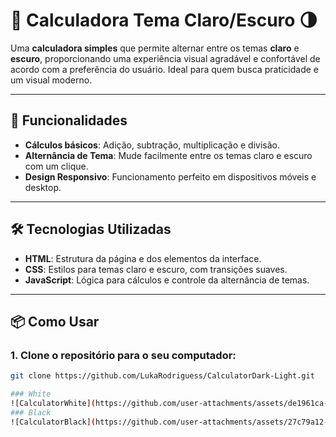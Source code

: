 # 🧮 **Calculadora Tema Claro/Escuro** 🌗

Uma **calculadora simples** que permite alternar entre os temas **claro** e **escuro**, proporcionando uma experiência visual agradável e confortável de acordo com a preferência do usuário. Ideal para quem busca praticidade e um visual moderno.

---

## 🚀 **Funcionalidades**

- **Cálculos básicos**: Adição, subtração, multiplicação e divisão.
- **Alternância de Tema**: Mude facilmente entre os temas claro e escuro com um clique.
- **Design Responsivo**: Funcionamento perfeito em dispositivos móveis e desktop.

---

## 🛠️ **Tecnologias Utilizadas**

- **HTML**: Estrutura da página e dos elementos da interface.
- **CSS**: Estilos para temas claro e escuro, com transições suaves.
- **JavaScript**: Lógica para cálculos e controle da alternância de temas.

---

## 📦 **Como Usar**

### 1. Clone o repositório para o seu computador:
```bash
git clone https://github.com/LukaRodriguess/CalculatorDark-Light.git

### White
![CalculatorWhite](https://github.com/user-attachments/assets/de1961ca-8d27-48b7-a569-d4aa4c3f96df)
### Black
![CalculatorBlack](https://github.com/user-attachments/assets/27c79a12-feb3-4094-a53e-bcc95a385d74)
